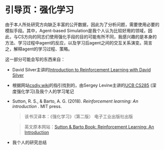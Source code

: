 # 引导页：强化学习

由于本人所处研究方向缺乏丰富的公开数据，因此为了分析问题，需要使用必要的模拟手段。其中，Agent-based Simulation是我个人认为比较好用的领域，因此，与CS方向的同志们使用强化手段的目的可能有所不同，我感兴趣的是本身的方法、学习过程中agent的反应，以及学习后agent之间的交互关系演变。简言之，解释agent的学习过程、策略。

这一部分可能会写的东西来自：

- David Silver主讲的[Introduction to Reinforcement Learning with David Silver](https://www.deepmind.com/learning-resources/introduction-to-reinforcement-learning-with-david-silver)
- 根据网站[csdiy.wiki](https://csdiy.wiki/)的指引找到的，由Sergey Levine主讲的[UCB CS285](http://rail.eecs.berkeley.edu/deeprlcourse/) (深度强化学习)及我个人的学习笔记
- Sutton, R. S., & Barto, A. G. (2018).  *Reinforcement learning: An introduction* . MIT press.

  > 该书汉译本：《强化学习》（第二版） 电子工业出版社出版
  
  > 英文原本网站：[Sutton & Barto Book: Reinforcement Learning: An Introduction](http://incompleteideas.net/book/the-book.html)


- 我个人的研究总结
